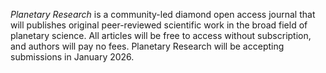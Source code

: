*Planetary Research* is a community-led diamond open access journal that will publishes original peer-reviewed scientific work in the broad field of planetary science. All articles will be free to access without subscription, and authors will pay no fees. Planetary Research will be accepting submissions in January 2026.

